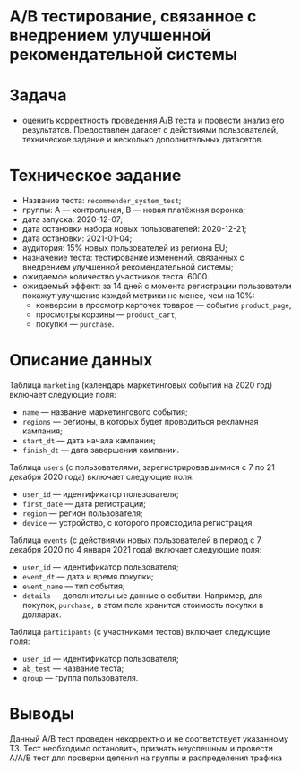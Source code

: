 # A/B тестирование, связанное с внедрением улучшенной рекомендательной системы

# Задача

- оценить корректность проведения A/B теста и провести анализ его результатов. Предоставлен датасет с действиями пользователей, техническое задание и несколько дополнительных датасетов.

# Техническое задание

- Название теста: `recommender_system_test`;
- группы: А — контрольная, B — новая платёжная воронка;
- дата запуска: 2020-12-07;
- дата остановки набора новых пользователей: 2020-12-21;
- дата остановки: 2021-01-04;
- аудитория: 15% новых пользователей из региона EU;
- назначение теста: тестирование изменений, связанных с внедрением улучшенной рекомендательной системы;
- ожидаемое количество участников теста: 6000.
- ожидаемый эффект: за 14 дней с момента регистрации пользователи покажут улучшение каждой метрики не менее, чем на 10%:
    - конверсии в просмотр карточек товаров — событие `product_page`,
    - просмотры корзины — `product_cart`,
    - покупки — `purchase`.
    
# Описание данных

Таблица `marketing` (календарь маркетинговых событий на 2020 год) включает следующие поля:  
- `name` — название маркетингового события;
- `regions` — регионы, в которых будет проводиться рекламная кампания;
- `start_dt` — дата начала кампании;
- `finish_dt` — дата завершения кампании.


Таблица `users` (с пользователями, зарегистрировавшимися с 7 по 21 декабря 2020 года) включает следующие поля: 
- `user_id` — идентификатор пользователя;
- `first_date` — дата регистрации;
- `region` — регион пользователя;
- `device` — устройство, с которого происходила регистрация.


Таблица `events` (с действиями новых пользователей в период с 7 декабря 2020 по 4 января 2021 года) включает следующие поля: 
- `user_id` — идентификатор пользователя;
- `event_dt` — дата и время покупки;
- `event_name` — тип события;
- `details` — дополнительные данные о событии. Например, для покупок, `purchase,` в этом поле хранится стоимость покупки в долларах.


Таблица `participants` (с участниками тестов) включает следующие поля: 
- `user_id` — идентификатор пользователя;
- `ab_test` — название теста;
- `group` — группа пользователя.

# Выводы

Данный A/B тест проведен некорректно и не соответствует указанному ТЗ. 
Тест необходимо остановить, признать неуспешным и провести A/A/B тест для проверки деления на группы и распределения трафика
